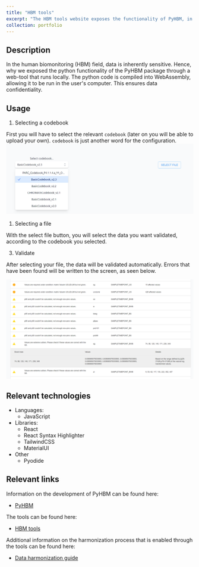 ```yaml
---
title: "HBM tools"
excerpt: "The HBM tools website exposes the functionality of PyHBM, in a GDPR-friendly way."
collection: portfolio
---
```


## Description

In the human biomonitoring (HBM) field, data is inherently sensitive. Hence, why we exposed the python functionality of the PyHBM package through a web-tool that runs locally. The python code is compiled into WebAssembly, allowing it to be run in the user's computer. This ensures data confidentiality.

## Usage

1. Selecting a codebook

First you will have to select the relevant `codebook` (later on you will be able to upload your own). `codebook` is just another word for the configuration.
![select-codebook](select-codebook.png)

1. Selecting a file

With the select file button, you will select the data you want validated, according to the codebook you selected.

3. Validate

After selecting your file, the data will be validated automatically. Errors that have been found will be written to the screen, as seen below.

![validation-output](validation-output.png)

## Relevant technologies

- Languages: 
  - JavaScript
- Libraries:
  - React
  - React Syntax Highlighter
  - TailwindCSS
  - MaterialUI
- Other
  - Pyodide

## Relevant links

Information on the development of PyHBM can be found here:
- [PyHBM](https://rubenpeeters.github.io/portfolio/pyhbm/)

The tools can be found here:
- [HBM tools](https://tools.hbm.vito.be/)

Additional information on the harmonization process that is enabled through the tools can be found here:
- [Data harmonization guide](https://hbm.vito.be/tools/data-harmonization)


